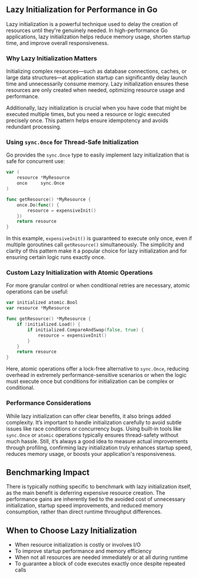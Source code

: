 ## Lazy Initialization for Performance in Go

Lazy initialization is a powerful technique used to delay the creation of resources until they're genuinely needed. In high-performance Go applications, lazy initialization helps reduce memory usage, shorten startup time, and improve overall responsiveness.

### Why Lazy Initialization Matters

Initializing complex resources—such as database connections, caches, or large data structures—at application startup can significantly delay launch time and unnecessarily consume memory. Lazy initialization ensures these resources are only created when needed, optimizing resource usage and performance.

Additionally, lazy initialization is crucial when you have code that might be executed multiple times, but you need a resource or logic executed precisely once. This pattern helps ensure idempotency and avoids redundant processing.

### Using `sync.Once` for Thread-Safe Initialization

Go provides the `sync.Once` type to easily implement lazy initialization that is safe for concurrent use:

```go
var (
	resource *MyResource
	once     sync.Once
)

func getResource() *MyResource {
	once.Do(func() {
		resource = expensiveInit()
	})
	return resource
}
```

In this example, `expensiveInit()` is guaranteed to execute only once, even if multiple goroutines call `getResource()` simultaneously. The simplicity and clarity of this pattern make it a popular choice for lazy initialization and for ensuring certain logic runs exactly once.

### Custom Lazy Initialization with Atomic Operations

For more granular control or when conditional retries are necessary, atomic operations can be useful:

```go
var initialized atomic.Bool
var resource *MyResource

func getResource() *MyResource {
	if !initialized.Load() {
		if initialized.CompareAndSwap(false, true) {
			resource = expensiveInit()
		}
	}
	return resource
}
```

Here, atomic operations offer a lock-free alternative to `sync.Once`, reducing overhead in extremely performance-sensitive scenarios or when the logic must execute once but conditions for initialization can be complex or conditional.

### Performance Considerations

While lazy initialization can offer clear benefits, it also brings added complexity. It’s important to handle initialization carefully to avoid subtle issues like race conditions or concurrency bugs. Using built-in tools like `sync.Once` or `atomic` operations typically ensures thread-safety without much hassle. Still, it’s always a good idea to measure actual improvements through profiling, confirming lazy initialization truly enhances startup speed, reduces memory usage, or boosts your application's responsiveness.

## Benchmarking Impact

There is typically nothing specific to benchmark with lazy initialization itself, as the main benefit is deferring expensive resource creation. The performance gains are inherently tied to the avoided cost of unnecessary initialization, startup speed improvements, and reduced memory consumption, rather than direct runtime throughput differences.

## When to Choose Lazy Initialization

- When resource initialization is costly or involves I/O
- To improve startup performance and memory efficiency
- When not all resources are needed immediately or at all during runtime
- To guarantee a block of code executes exactly once despite repeated calls
